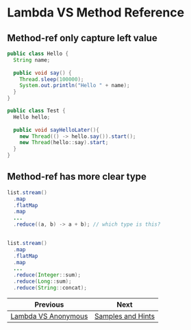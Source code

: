 # Lambda VS Method Reference

## Method-ref only capture left value

```java
public class Hello {
  String name;
  
  public void say() {
    Thread.sleep(100000);
    System.out.println("Hello " + name);
  }
}

public class Test {
  Hello hello;
  
  public void sayHelloLater(){
    new Thread(() -> hello.say()).start();
    new Thread(hello::say).start;
  }
}
```

## Method-ref has more clear type

```java
list.stream()
  .map
  .flatMap
  .map
  ...
  .reduce((a, b) -> a + b); // which type is this?
  

list.stream()
  .map
  .flatMap
  .map
  ...
  .reduce(Integer::sum);
  .reduce(Long::sum);
  .reduce(String::concat);
```


| Previous | Next |
| --- | --- |
| [Lambda VS Anonymous](1-lambda-vs-anonymous.md) | [Samples and Hints](3-samples-and-hints.md) |